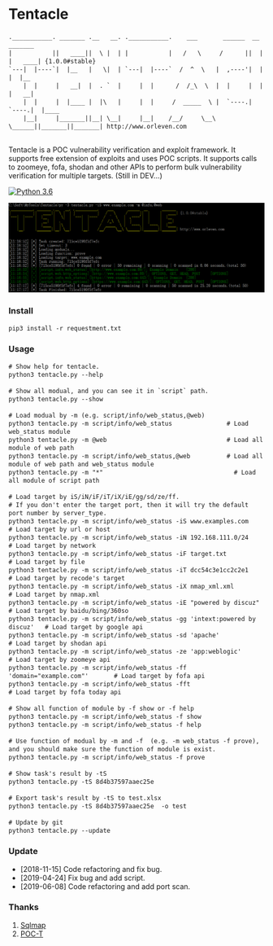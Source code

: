 # Tentacle

```
.___________. _______ .__   __. .___________.    ___       ______  __       _______
|           ||   ____||  \ |  | |           |   /   \     /      ||  |     |   ____| {1.0.0#stable}
`---|  |----`|  |__   |   \|  | `---|  |----`  /  ^  \   |  ,----'|  |     |  |__
    |  |     |   __|  |  . `  |     |  |      /  /_\  \  |  |     |  |     |   __|
    |  |     |  |____ |  |\   |     |  |     /  _____  \ |  `----.|  `----.|  |____
    |__|     |_______||__| \__|     |__|    /__/     \__\ \______||_______||_______| http://www.orleven.com


```

Tentacle is a POC vulnerability verification and exploit framework. It supports free extension of exploits and uses POC scripts. It supports calls to zoomeye, fofa, shodan and other APIs to perform bulk vulnerability verification for multiple targets. (Still in DEV...)

[![Python 3.6](https://img.shields.io/badge/python-3.6-yellow.svg)](https://www.python.org/)

![show](show/test.png)

### Install

```
pip3 install -r requestment.txt
```

### Usage

```
# Show help for tentacle.
python3 tentacle.py --help

# Show all modual, and you can see it in `script` path.
python3 tentacle.py --show

# Load modual by -m (e.g. script/info/web_status,@web)
python3 tentacle.py -m script/info/web_status               # Load web_status module
python3 tentacle.py -m @web                                 # Load all module of web path
python3 tentacle.py -m script/info/web_status,@web          # Load all module of web path and web_status module
python3 tentacle.py -m "*"                                    # Load all module of script path

# Load target by iS/iN/iF/iT/iX/iE/gg/sd/ze/ff.
# If you don't enter the target port, then it will try the default port number by server_type.
python3 tentacle.py -m script/info/web_status -iS www.examples.com             # Load target by url or host 
python3 tentacle.py -m script/info/web_status -iN 192.168.111.0/24             # Load target by network
python3 tentacle.py -m script/info/web_status -iF target.txt                   # Load target by file
python3 tentacle.py -m script/info/web_status -iT dcc54c3e1cc2c2e1             # Load target by recode's target
python3 tentacle.py -m script/info/web_status -iX nmap_xml.xml                 # Load target by nmap.xml
python3 tentacle.py -m script/info/web_status -iE "powered by discuz"          # Load target by baidu/bing/360so
python3 tentacle.py -m script/info/web_status -gg 'intext:powered by discuz'   # Load target by google api
python3 tentacle.py -m script/info/web_status -sd 'apache'                     # Load target by shodan api
python3 tentacle.py -m script/info/web_status -ze 'app:weblogic'               # Load target by zoomeye api
python3 tentacle.py -m script/info/web_status -ff 'domain="example.com"'       # Load target by fofa api
python3 tentacle.py -m script/info/web_status -fft                             # Load target by fofa today api

# Show all function of module by -f show or -f help
python3 tentacle.py -m script/info/web_status -f show
python3 tentacle.py -m script/info/web_status -f help

# Use function of modual by -m and -f  (e.g. -m web_status -f prove), and you should make sure the function of module is exist.
python3 tentacle.py -m script/info/web_status -f prove

# Show task's result by -tS 
python3 tentacle.py -tS 8d4b37597aaec25e

# Export task's result by -tS to test.xlsx
python3 tentacle.py -tS 8d4b37597aaec25e  -o test

# Update by git
python3 tentacle.py --update
```

### Update

* [2018-11-15] Code refactoring and fix bug.
* [2019-04-24] Fix bug and add script.
* [2019-06-08] Code refactoring and add port scan.

### Thanks

1. [Sqlmap](https://github.com/sqlmapproject/sqlmap)
2. [POC-T](https://github.com/Xyntax/POC-T)

